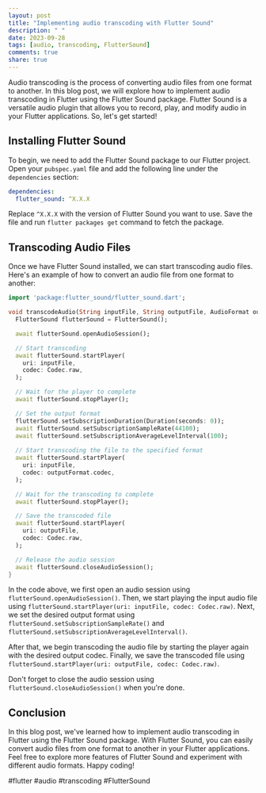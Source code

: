 ```yaml
---
layout: post
title: "Implementing audio transcoding with Flutter Sound"
description: " "
date: 2023-09-28
tags: [audio, transcoding, FlutterSound]
comments: true
share: true
---
```


Audio transcoding is the process of converting audio files from one format to another. In this blog post, we will explore how to implement audio transcoding in Flutter using the Flutter Sound package. Flutter Sound is a versatile audio plugin that allows you to record, play, and modify audio in your Flutter applications. So, let's get started!

## Installing Flutter Sound

To begin, we need to add the Flutter Sound package to our Flutter project. Open your `pubspec.yaml` file and add the following line under the `dependencies` section:

```yaml
dependencies:
  flutter_sound: ^X.X.X
```

Replace `^X.X.X` with the version of Flutter Sound you want to use. Save the file and run `flutter packages get` command to fetch the package.

## Transcoding Audio Files

Once we have Flutter Sound installed, we can start transcoding audio files. Here's an example of how to convert an audio file from one format to another:

```dart
import 'package:flutter_sound/flutter_sound.dart';

void transcodeAudio(String inputFile, String outputFile, AudioFormat outputFormat) async {
  FlutterSound flutterSound = FlutterSound();

  await flutterSound.openAudioSession();

  // Start transcoding
  await flutterSound.startPlayer(
    uri: inputFile,
    codec: Codec.raw,
  );

  // Wait for the player to complete
  await flutterSound.stopPlayer();

  // Set the output format
  flutterSound.setSubscriptionDuration(Duration(seconds: 0));
  await flutterSound.setSubscriptionSampleRate(44100);
  await flutterSound.setSubscriptionAverageLevelInterval(100);
  
  // Start transcoding the file to the specified format
  await flutterSound.startPlayer(
    uri: inputFile,
    codec: outputFormat.codec,
  );

  // Wait for the transcoding to complete
  await flutterSound.stopPlayer();

  // Save the transcoded file
  await flutterSound.startPlayer(
    uri: outputFile,
    codec: Codec.raw,
  );

  // Release the audio session
  await flutterSound.closeAudioSession();
}
```

In the code above, we first open an audio session using `flutterSound.openAudioSession()`. Then, we start playing the input audio file using `flutterSound.startPlayer(uri: inputFile, codec: Codec.raw)`. Next, we set the desired output format using `flutterSound.setSubscriptionSampleRate()` and `flutterSound.setSubscriptionAverageLevelInterval()`.

After that, we begin transcoding the audio file by starting the player again with the desired output codec. Finally, we save the transcoded file using `flutterSound.startPlayer(uri: outputFile, codec: Codec.raw)`.

Don't forget to close the audio session using `flutterSound.closeAudioSession()` when you're done.

## Conclusion

In this blog post, we've learned how to implement audio transcoding in Flutter using the Flutter Sound package. With Flutter Sound, you can easily convert audio files from one format to another in your Flutter applications. Feel free to explore more features of Flutter Sound and experiment with different audio formats. Happy coding!

#flutter #audio #transcoding #FlutterSound